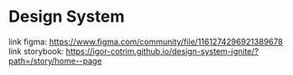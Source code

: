 # Design System

link figma: https://www.figma.com/community/file/1161274296921389678 <br>
link storybook: https://igor-cotrim.github.io/design-system-ignite/?path=/story/home--page
